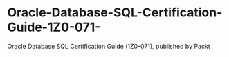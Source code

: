 # Oracle-Database-SQL-Certification-Guide-1Z0-071-
Oracle Database SQL Certification Guide (1Z0-071), published by Packt
